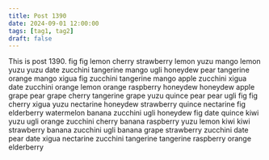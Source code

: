 ```yaml
---
title: Post 1390
date: 2024-09-01 12:00:00
tags: [tag1, tag2]
draft: false
---
```

This is post 1390.
fig
fig
lemon
cherry
strawberry
lemon
yuzu
mango
lemon
yuzu
yuzu
date
zucchini
tangerine
mango
ugli
honeydew
pear
tangerine
orange
mango
xigua
fig
zucchini
tangerine
mango
apple
zucchini
xigua
date
zucchini
orange
lemon
orange
raspberry
honeydew
honeydew
apple
grape
pear
grape
cherry
tangerine
grape
yuzu
quince
pear
pear
ugli
fig
fig
cherry
xigua
yuzu
nectarine
honeydew
strawberry
quince
nectarine
fig
elderberry
watermelon
banana
zucchini
ugli
honeydew
fig
date
quince
kiwi
yuzu
ugli
orange
zucchini
cherry
banana
raspberry
yuzu
lemon
kiwi
kiwi
strawberry
banana
zucchini
ugli
banana
grape
strawberry
zucchini
date
pear
date
xigua
nectarine
zucchini
tangerine
tangerine
raspberry
orange
elderberry

